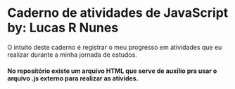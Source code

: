 # Caderno de atividades de JavaScript by: Lucas R Nunes

O intuito deste caderno é registrar o meu progresso em atividades que eu realizar durante a minha jornada de estudos. 

#### No repositório existe um arquivo HTML que serve de auxílio pra usar o arquivo .js externo para realizar as ativides.